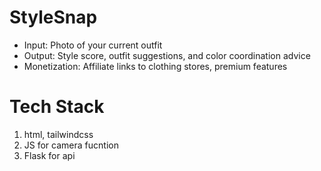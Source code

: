 # StyleSnap
* Input: Photo of your current outfit
* Output: Style score, outfit suggestions, and color coordination advice
* Monetization: Affiliate links to clothing stores, premium features

# Tech Stack
1. html, tailwindcss
2. JS for camera fucntion
3. Flask for api